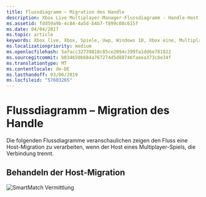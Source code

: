 ```yaml
---
title: Flussdiagramm – Migration des Handle
description: Xbox Live Multiplayer-Manager-Flussdiagramm - Handle-Host-Migration.
ms.assetid: fdd59a9b-4c84-4a5d-b4b7-f899c08c615f
ms.date: 04/04/2017
ms.topic: article
keywords: Xbox live, Xbox, Spiele, Uwp, Windows 10, Xbox eine, Multiplayer-Manager, Flussdiagramm
ms.localizationpriority: medium
ms.openlocfilehash: 5afacc32739818c85ce2094c399fa1dd6e781822
ms.sourcegitcommit: b034650b684a767274d5d88746faeea373c8e34f
ms.translationtype: MT
ms.contentlocale: de-DE
ms.lasthandoff: 03/06/2019
ms.locfileid: "57603265"
---
```

# <a name="flowchart---handle-host-migration"></a>Flussdiagramm – Migration des Handle

Die folgenden Flussdiagramme veranschaulichen zeigen den Fluss eine Host-Migration zu verarbeiten, wenn der Host eines Multiplayer-Spiels, die Verbindung trennt.

## <a name="handle-host-migration"></a>Behandeln der Host-Migration

![SmartMatch Vermittlung](../../../images/multiplayer/mpm-host-migration.png)
